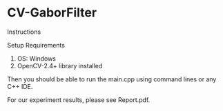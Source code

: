 # CV-GaborFilter


Instructions

Setup Requirements
1.	OS: Windows
2.	OpenCV-2.4+ library installed

Then you should be able to run the main.cpp using command lines or any C++ IDE.

For our experiment results, please see Report.pdf.

